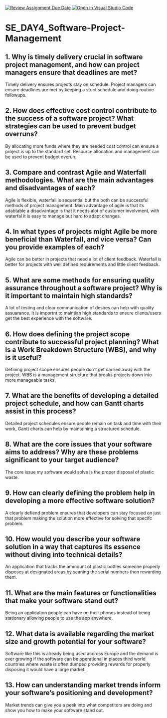 [![Review Assignment Due Date](https://classroom.github.com/assets/deadline-readme-button-22041afd0340ce965d47ae6ef1cefeee28c7c493a6346c4f15d667ab976d596c.svg)](https://classroom.github.com/a/9pw6JKcu)
[![Open in Visual Studio Code](https://classroom.github.com/assets/open-in-vscode-2e0aaae1b6195c2367325f4f02e2d04e9abb55f0b24a779b69b11b9e10269abc.svg)](https://classroom.github.com/online_ide?assignment_repo_id=18438269&assignment_repo_type=AssignmentRepo)
# SE_DAY4_Software-Project-Management
## 1. Why is timely delivery crucial in software project management, and how can project managers ensure that deadlines are met?
Timely delivery ensures projects stay on schedule. Project managers can ensure deadlines are met by keeping a strict schedule and doing routine followups.
## 2. How does effective cost control contribute to the success of a software project? What strategies can be used to prevent budget overruns?
By allocating more funds where they are needed cost control can ensure a project is up to the standard set. Resource allocation and management can be used to prevent budget overun.
## 3. Compare and contrast Agile and Waterfall methodologies. What are the main advantages and disadvantages of each?
Agile is flexible, waterfall is sequential but the both can be successful methods of project management. Main advantage of agile is that its adabtable a disadvantage is that it needs alot of customer involvment, with waterfal it is easy to manage but hard to adapt changes.
## 4. In what types of projects might Agile be more beneficial than Waterfall, and vice versa? Can you provide examples of each?
Agile can be better in projects that need a lot of client feedback. Waterfall is better for projects with well defined requirements and little client feedback.
## 5. What are some methods for ensuring quality assurance throughout a software project? Why is it important to maintain high standards?
A lot of testing and clear communication of desires can help with quality assuarance. It is importnt to maintian high standards to ensure clients/users get the best experience with the software.
## 6. How does defining the project scope contribute to successful project planning? What is a Work Breakdown Structure (WBS), and why is it useful?
Defining project scope ensures people don't get carried away with the project. WBS is a management structure that breaks projects down into more manageable tasks.
## 7. What are the benefits of developing a detailed project schedule, and how can Gantt charts assist in this process?
Detailed project schedules ensure people remain on task and time with their work, Gantt charts can help by maintaining a structured schedule.
## 8. What are the core issues that your software aims to address? Why are these problems significant to your target audience?
The core issue my software would solve is the proper disposal of plastic waste.
## 9. How can clearly defining the problem help in developing a more effective software solution?
A clearly defiend problem ensures that developers can stay focused on just that problem making the solution more effective for solving that specifc problem.
## 10. How would you describe your software solution in a way that captures its essence without diving into technical details?
An application that tracks the ammount of plastic bottles someone properly disposes at designated areas by scaning the serial numbers then rewarding them.
## 11. What are the main features or functionalities that make your software stand out?
Being an application people can have on their phones instead of being stationary allowing people to use the app anywhere.
## 12. What data is available regarding the market size and growth potential for your software?
Software like this is already being used accross Europe and the demand is ever growing if the software can be operational in places third world countries where waste is often dumped providing rewards for properly disposing it would have a large market.
## 13. How can understanding market trends inform your software’s positioning and development?
Market trends can give you a peek into what competitors are doing and show you how to make your software stand out.

